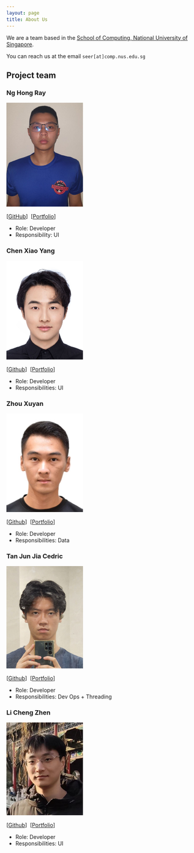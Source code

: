 ```yaml
---
layout: page
title: About Us
---
```


We are a team based in the [School of Computing, National University of Singapore](http://www.comp.nus.edu.sg).

You can reach us at the email `seer[at]comp.nus.edu.sg`

## Project team

### Ng Hong Ray

<img src="images/hongray.png" width="200px">

<!-- [[homepage](http://www.comp.nus.edu.sg/~damithch)] -->
[[GitHub](https://github.com/HongRay)]&nbsp;
[[Portfolio](/members/hongRay.md)]

* Role: Developer
* Responsibility: UI

### Chen Xiao Yang

<img src="images/chenxy128.png" width="200px">

[[Github](http://github.com/ChenXy128)]&nbsp;
[[Portfolio](team/johndoe.md)]

* Role: Developer
* Responsibilities: UI

### Zhou Xuyan

<img src="images/xuyan0518.png" width="200px">

[[Github](http://github.com/Xuyan0518)]&nbsp;
[[Portfolio](team/johndoe.md)]

* Role: Developer
* Responsibilities: Data

### Tan Jun Jia Cedric

<img src="images/cedricaca.png" width="200px">

[[Github](http://github.com/Cedricaca)]&nbsp;
[[Portfolio](team/johndoe.md)]

* Role: Developer
* Responsibilities: Dev Ops + Threading

### Li Cheng Zhen

<img src="images/nusminato.png" width="200px">

[[Github](http://github.com/NusMinato)]&nbsp;
[[Portfolio](team/johndoe.md)]

* Role: Developer
* Responsibilities: UI
